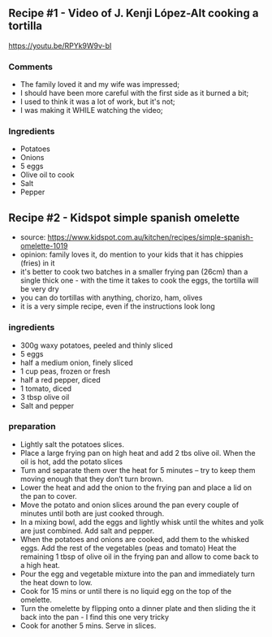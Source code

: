 ## Recipe #1 - Video of J. Kenji López-Alt cooking a tortilla

https://youtu.be/RPYk9W9v-bI

### Comments

* The family loved it and my wife was impressed;
* I should have been more careful with the first side as it burned a bit;
* I used to think it was a lot of work, but it's not;
* I was making it WHILE watching the video;

### Ingredients

* Potatoes
* Onions
* 5 eggs
* Olive oil to cook
* Salt
* Pepper

## Recipe #2 - Kidspot simple spanish omelette

* source: https://www.kidspot.com.au/kitchen/recipes/simple-spanish-omelette-1019
* opinion: family loves it, do mention to your kids that it has chippies (fries) in it
* it's better to cook two batches in a smaller frying pan (26cm) than a single thick one - with the time it takes to cook the eggs, the tortilla will be very dry
* you can do tortillas with anything, chorizo, ham, olives
* it is a very simple recipe, even if the instructions look long

### ingredients

* 300g waxy potatoes, peeled and thinly sliced
* 5 eggs
* half a medium onion, finely sliced
* 1 cup peas, frozen or fresh
* half a red pepper, diced
* 1 tomato, diced
* 3 tbsp olive oil
* Salt and pepper

### preparation

* Lightly salt the potatoes slices.
* Place a large frying pan on high heat and add 2 tbs olive oil. When the oil is hot, add the potato slices
* Turn and separate them over the heat for 5 minutes – try to keep them moving enough that they don’t turn brown.
* Lower the heat and add the onion to the frying pan and place a lid on the pan to cover.
* Move the potato and onion slices around the pan every couple of minutes until both are just cooked through.
* In a mixing bowl, add the eggs and lightly whisk until the whites and yolk are just combined. Add salt and pepper.
* When the potatoes and onions are cooked, add them to the whisked eggs. Add the rest of the vegetables (peas and tomato)
Heat the remaining 1 tbsp of olive oil in the frying pan and allow to come back to a high heat.
* Pour the egg and vegetable mixture into the pan and immediately turn the heat down to low.
* Cook for 15 mins or until there is no liquid egg on the top of the omelette.
* Turn the omelette by flipping onto a dinner plate and then sliding the it back into the pan - I find this one very tricky
* Cook for another 5 mins. Serve in slices.
